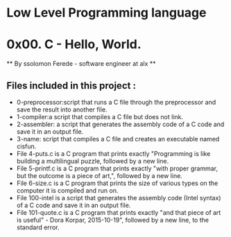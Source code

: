 # Low Level Programming language
# 0x00. C - Hello, World.
** By ssolomon Ferede - software engineer at alx **

## Files included in this project :
- 0-preprocessor:script that runs a C file through the preprocessor and save the
result into another file.
- 1-compiler:a script that compiles a C file but does not link.
- 2-assembler: a script that generates the assembly code of a C code and save it in an output file.
- 3-name: script that compiles a C file and creates an executable named cisfun.
- File 4-puts.c is a C program that prints exactly "Programming is like building a multilingual puzzle, followed by a new line.
- File 5-printf.c is a C program that prints exactly "with proper grammar, but the outcome is a piece of art,", followed by a new line.
- File 6-size.c is a C program that prints the size of various types on the computer it is compiled and run on.
- File 100-intel is a script that generates the assembly code (Intel syntax) of a C code and save it in an output file.
- File 101-quote.c is a C program that prints exactly "and that piece of art is useful" - Dora Korpar, 2015-10-19", followed by a new line, to the standard error.
